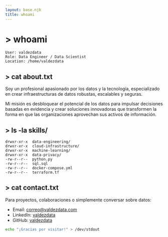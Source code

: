 ```yaml
---
layout: base.njk
title: whoami
---
```


# > whoami

```
User: valdezdata
Role: Data Engineer / Data Scientist
Location: /home/valdezdata
```

## > cat about.txt

Soy un profesional apasionado por los datos y la tecnología, especializado en crear infraestructuras de datos robustas, escalables y seguras.

Mi misión es desbloquear el potencial de los datos para impulsar decisiones basadas en evidencia y crear soluciones innovadoras que transformen la forma en que las organizaciones aprovechan sus activos de información.

## > ls -la skills/

```
drwxr-xr-x  data-engineering/
drwxr-xr-x  cloud-infrastructure/
drwxr-xr-x  machine-learning/
drwxr-xr-x  data-privacy/
-rw-r--r--  python.py
-rw-r--r--  sql.sql
-rw-r--r--  docker-compose.yml
-rw-r--r--  terraform.tf
```

## > cat contact.txt

Para proyectos, colaboraciones o simplemente conversar sobre datos:

- Email: [correo@valdezdata.com](mailto:correo@valdezdata.com)
- LinkedIn: [valdezdata](https://linkedin.com/in/valdezdata)
- GitHub: [valdezdata](https://github.com/valdezdata)

```bash
echo "¡Gracias por visitar!" > /dev/stdout
```
